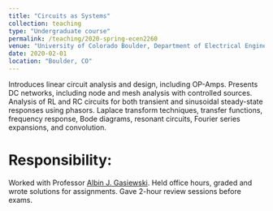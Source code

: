 ```yaml
---
title: "Circuits as Systems"
collection: teaching
type: "Undergraduate course"
permalink: /teaching/2020-spring-ecen2260
venue: "University of Colorado Boulder, Department of Electrical Engineering"
date: 2020-02-01
location: "Boulder, CO"
---
```


Introduces linear circuit analysis and design, including OP-Amps. Presents DC networks, including node and mesh analysis with controlled sources. Analysis of RL and RC circuits for both transient and sinusoidal steady-state responses using phasors. Laplace transform techniques, transfer functions, frequency response, Bode diagrams, resonant circuits, Fourier series expansions, and convolution.

Responsibility:
======
Worked with Professor [Albin J. Gasiewski](https://www.colorado.edu/ecee/albin-gasiewski). Held office hours, graded and wrote solutions for assignments. Gave 2-hour review sessions before exams.
